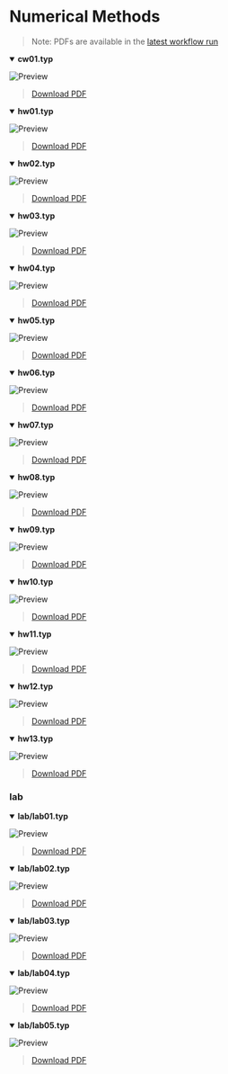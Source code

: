 # Numerical Methods

> Note: PDFs are available in the [latest workflow run](https://github.com/F1uctus/unn-numerical-methods/actions/runs/15324356735)

<details open>
<summary><b>cw01.typ</b></summary>

![Preview](https://github.com/F1uctus/unn-numerical-methods/releases/download/previews/cw01-preview.png)

> [Download PDF](./cw01.pdf)
</details>

<details open>
<summary><b>hw01.typ</b></summary>

![Preview](https://github.com/F1uctus/unn-numerical-methods/releases/download/previews/hw01-preview.png)

> [Download PDF](./hw01.pdf)
</details>

<details open>
<summary><b>hw02.typ</b></summary>

![Preview](https://github.com/F1uctus/unn-numerical-methods/releases/download/previews/hw02-preview.png)

> [Download PDF](./hw02.pdf)
</details>

<details open>
<summary><b>hw03.typ</b></summary>

![Preview](https://github.com/F1uctus/unn-numerical-methods/releases/download/previews/hw03-preview.png)

> [Download PDF](./hw03.pdf)
</details>

<details open>
<summary><b>hw04.typ</b></summary>

![Preview](https://github.com/F1uctus/unn-numerical-methods/releases/download/previews/hw04-preview.png)

> [Download PDF](./hw04.pdf)
</details>

<details open>
<summary><b>hw05.typ</b></summary>

![Preview](https://github.com/F1uctus/unn-numerical-methods/releases/download/previews/hw05-preview.png)

> [Download PDF](./hw05.pdf)
</details>

<details open>
<summary><b>hw06.typ</b></summary>

![Preview](https://github.com/F1uctus/unn-numerical-methods/releases/download/previews/hw06-preview.png)

> [Download PDF](./hw06.pdf)
</details>

<details open>
<summary><b>hw07.typ</b></summary>

![Preview](https://github.com/F1uctus/unn-numerical-methods/releases/download/previews/hw07-preview.png)

> [Download PDF](./hw07.pdf)
</details>

<details open>
<summary><b>hw08.typ</b></summary>

![Preview](https://github.com/F1uctus/unn-numerical-methods/releases/download/previews/hw08-preview.png)

> [Download PDF](./hw08.pdf)
</details>

<details open>
<summary><b>hw09.typ</b></summary>

![Preview](https://github.com/F1uctus/unn-numerical-methods/releases/download/previews/hw09-preview.png)

> [Download PDF](./hw09.pdf)
</details>

<details open>
<summary><b>hw10.typ</b></summary>

![Preview](https://github.com/F1uctus/unn-numerical-methods/releases/download/previews/hw10-preview.png)

> [Download PDF](./hw10.pdf)
</details>

<details open>
<summary><b>hw11.typ</b></summary>

![Preview](https://github.com/F1uctus/unn-numerical-methods/releases/download/previews/hw11-preview.png)

> [Download PDF](./hw11.pdf)
</details>

<details open>
<summary><b>hw12.typ</b></summary>

![Preview](https://github.com/F1uctus/unn-numerical-methods/releases/download/previews/hw12-preview.png)

> [Download PDF](./hw12.pdf)
</details>

<details open>
<summary><b>hw13.typ</b></summary>

![Preview](https://github.com/F1uctus/unn-numerical-methods/releases/download/previews/hw13-preview.png)

> [Download PDF](./hw13.pdf)
</details>

### lab

<details open>
<summary><b>lab/lab01.typ</b></summary>

![Preview](https://github.com/F1uctus/unn-numerical-methods/releases/download/previews/lab_lab01-preview.png)

> [Download PDF](./lab/lab01.pdf)
</details>

<details open>
<summary><b>lab/lab02.typ</b></summary>

![Preview](https://github.com/F1uctus/unn-numerical-methods/releases/download/previews/lab_lab02-preview.png)

> [Download PDF](./lab/lab02.pdf)
</details>

<details open>
<summary><b>lab/lab03.typ</b></summary>

![Preview](https://github.com/F1uctus/unn-numerical-methods/releases/download/previews/lab_lab03-preview.png)

> [Download PDF](./lab/lab03.pdf)
</details>

<details open>
<summary><b>lab/lab04.typ</b></summary>

![Preview](https://github.com/F1uctus/unn-numerical-methods/releases/download/previews/lab_lab04-preview.png)

> [Download PDF](./lab/lab04.pdf)
</details>

<details open>
<summary><b>lab/lab05.typ</b></summary>

![Preview](https://github.com/F1uctus/unn-numerical-methods/releases/download/previews/lab_lab05-preview.png)

> [Download PDF](./lab/lab05.pdf)
</details>

